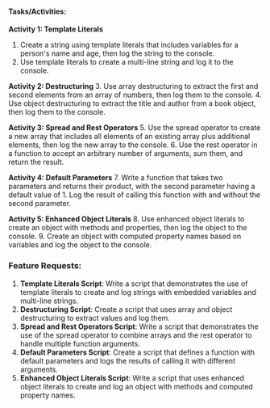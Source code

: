 #### Tasks/Activities:

**Activity 1: Template Literals**
1. Create a string using template literals that includes variables for a person's name and age, then log the string to the console.
2. Use template literals to create a multi-line string and log it to the console.

**Activity 2: Destructuring**
3. Use array destructuring to extract the first and second elements from an array of numbers, then log them to the console.
4. Use object destructuring to extract the title and author from a book object, then log them to the console.

**Activity 3: Spread and Rest Operators**
5. Use the spread operator to create a new array that includes all elements of an existing array plus additional elements, then log the new array to the console.
6. Use the rest operator in a function to accept an arbitrary number of arguments, sum them, and return the result.

**Activity 4: Default Parameters**
7. Write a function that takes two parameters and returns their product, with the second parameter having a default value of 1. Log the result of calling this function with and without the second parameter.

**Activity 5: Enhanced Object Literals**
8. Use enhanced object literals to create an object with methods and properties, then log the object to the console.
9. Create an object with computed property names based on variables and log the object to the console.

### Feature Requests:

1. **Template Literals Script**: Write a script that demonstrates the use of template literals to create and log strings with embedded variables and multi-line strings.
2. **Destructuring Script**: Create a script that uses array and object destructuring to extract values and log them.
3. **Spread and Rest Operators Script**: Write a script that demonstrates the use of the spread operator to combine arrays and the rest operator to handle multiple function arguments.
4. **Default Parameters Script**: Create a script that defines a function with default parameters and logs the results of calling it with different arguments.
5. **Enhanced Object Literals Script**: Write a script that uses enhanced object literals to create and log an object with methods and computed property names.